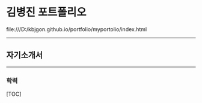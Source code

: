 # 김병진 포트폴리오
file:///D:/kbjgon.github.io/portfolio/myportolio/index.html
* * *
## 자기소개서

_ _ _
### 학력

[TOC]

